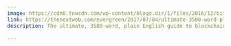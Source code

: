 ```yaml
---
image: https://cdn0.tnwcdn.com/wp-content/blogs.dir/1/files/2016/12/bitcoin-796x259.jpg
link: https://thenextweb.com/evergreen/2017/07/04/ultimate-3500-word-plain-english-guide-blockchain/#.tnw_zc4TPhV7
description: The ultimate, 3500-word, plain English guide to blockchain

---
```

